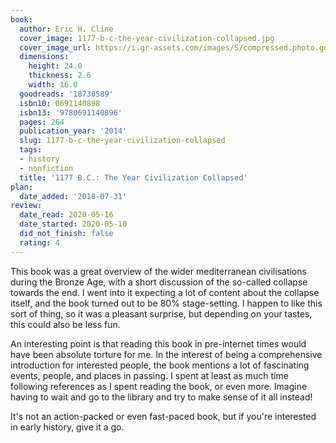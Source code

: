```yaml
---
book:
  author: Eric H. Cline
  cover_image: 1177-b-c-the-year-civilization-collapsed.jpg
  cover_image_url: https://i.gr-assets.com/images/S/compressed.photo.goodreads.com/books/1397424814l/18730589._SX98_.jpg
  dimensions:
    height: 24.0
    thickness: 2.6
    width: 16.0
  goodreads: '18730589'
  isbn10: 0691140898
  isbn13: '9780691140896'
  pages: 264
  publication_year: '2014'
  slug: 1177-b-c-the-year-civilization-collapsed
  tags:
  - history
  - nonfiction
  title: '1177 B.C.: The Year Civilization Collapsed'
plan:
  date_added: '2018-07-31'
review:
  date_read: 2020-05-16
  date_started: 2020-05-10
  did_not_finish: false
  rating: 4
---
```


This book was a great overview of the wider mediterranean civilisations during the Bronze Age, with a short discussion
of the so-called collapse towards the end. I went into it expecting a lot of content about the collapse itself, and the
book turned out to be 80% stage-setting. I happen to like this sort of thing, so it was a pleasant surprise, but
depending on your tastes, this could also be less fun.

An interesting point is that reading this book in pre-internet times would have been absolute torture for me. In the
interest of being a comprehensive introduction for interested people, the book mentions a lot of fascinating events,
people, and places in passing. I spent at least as much time following references as I spent reading the book, or even
more. Imagine having to wait and go to the library and try to make sense of it all instead!

It's not an action-packed or even fast-paced book, but if you're interested in early history, give it a go.
